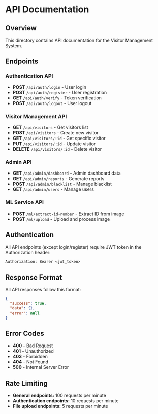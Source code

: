 # API Documentation

## Overview
This directory contains API documentation for the Visitor Management System.

## Endpoints

### Authentication API
- **POST** `/api/auth/login` - User login
- **POST** `/api/auth/register` - User registration
- **GET** `/api/auth/verify` - Token verification
- **POST** `/api/auth/logout` - User logout

### Visitor Management API
- **GET** `/api/visitors` - Get visitors list
- **POST** `/api/visitors` - Create new visitor
- **GET** `/api/visitors/:id` - Get specific visitor
- **PUT** `/api/visitors/:id` - Update visitor
- **DELETE** `/api/visitors/:id` - Delete visitor

### Admin API
- **GET** `/api/admin/dashboard` - Admin dashboard data
- **GET** `/api/admin/reports` - Generate reports
- **POST** `/api/admin/blacklist` - Manage blacklist
- **GET** `/api/admin/users` - Manage users

### ML Service API
- **POST** `/ml/extract-id-number` - Extract ID from image
- **POST** `/ml/upload` - Upload and process image

## Authentication
All API endpoints (except login/register) require JWT token in the Authorization header:
```
Authorization: Bearer <jwt_token>
```

## Response Format
All API responses follow this format:
```json
{
  "success": true,
  "data": {},
  "error": null
}
```

## Error Codes
- **400** - Bad Request
- **401** - Unauthorized
- **403** - Forbidden
- **404** - Not Found
- **500** - Internal Server Error

## Rate Limiting
- **General endpoints:** 100 requests per minute
- **Authentication endpoints:** 10 requests per minute
- **File upload endpoints:** 5 requests per minute
